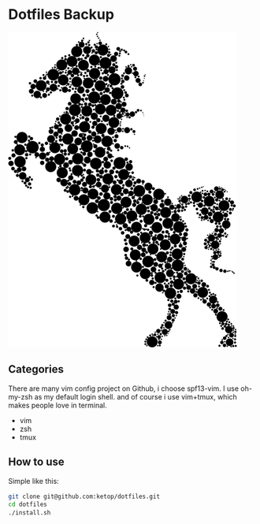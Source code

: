# Dotfiles Backup

![logo](img/img.png)
## Categories
There are many vim config project on Github, i choose spf13-vim. I use oh-my-zsh as my default login shell.
and of course i use vim+tmux, which makes people love in terminal.

  - vim
  - zsh
  - tmux

## How to use
Simple like this:
```bash
git clone git@github.com:ketop/dotfiles.git
cd dotfiles
./install.sh
```

